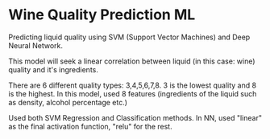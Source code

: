 # Wine Quality Prediction ML
 Predicting liquid quality using SVM (Support Vector Machines) and Deep Neural Network.
 
 This model will seek a linear correlation between liquid (in this case: wine) quality and it's ingredients.

There are 6 different quality types: 3,4,5,6,7,8. 3 is the lowest quality and 8 is the highest.
In this model, used 8 features (ingredients of the liquid such as density, alcohol percentage etc.)

Used both SVM Regression and Classification methods. 
In NN, used "linear" as the final activation function, "relu" for the rest.
